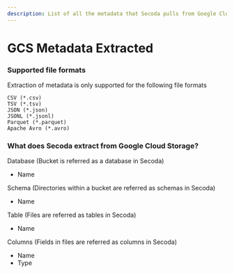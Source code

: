 ```yaml
---
description: List of all the metadata that Secoda pulls from Google Cloud Storage
---
```


# GCS Metadata Extracted

### Supported file formats

Extraction of metadata is only supported for the following file formats

```
CSV (*.csv)
TSV (*.tsv)
JSON (*.json)
JSONL (*.jsonl)
Parquet (*.parquet)
Apache Avro (*.avro)
```

### What does Secoda extract from Google Cloud Storage?&#x20;

Database (Bucket is referred as a database in Secoda)

* Name

Schema (Directories within a bucket are referred as schemas in Secoda)

* Name

Table (Files are referred as tables in Secoda)

* Name

Columns (Fields in files are referred as columns in Secoda)

* Name
* Type
